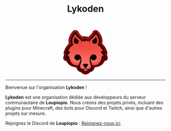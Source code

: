 <h1 align="center">Lykoden</h1><br>

<p align="center">
  <a href="https://www.lykoden.com/">
    <img src="https://github.com/lykoden/.github/blob/main/profile/Lykoden.png?raw=true" alt="Lykoden logo" height="140">
  </a>
</p>

----

Bienvenue sur l'organisation **Lykoden** !

**Lykoden** est une organisation dédiée aux développeurs du serveur communautaire de **Loupiopio**. Nous créons des projets privés, incluant des plugins pour Minecraft, des bots pour Discord et Twitch, ainsi que d'autres projets sur mesure.

Rejoignez le Discord de **Loupiopio** : [Rejoignez-nous ici](https://discord.gg/ErnU9Juhyc).
